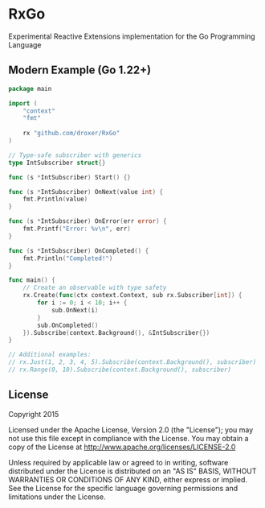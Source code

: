 # RxGo


Experimental Reactive Extensions implementation for the Go Programming Language

## Modern Example (Go 1.22+)

```go
package main

import (
    "context"
    "fmt"
    
    rx "github.com/droxer/RxGo"
)

// Type-safe subscriber with generics
type IntSubscriber struct{}

func (s *IntSubscriber) Start() {}

func (s *IntSubscriber) OnNext(value int) {
    fmt.Println(value)
}

func (s *IntSubscriber) OnError(err error) {
    fmt.Printf("Error: %v\n", err)
}

func (s *IntSubscriber) OnCompleted() {
    fmt.Println("Completed!")
}

func main() {
    // Create an observable with type safety
    rx.Create(func(ctx context.Context, sub rx.Subscriber[int]) {
        for i := 0; i < 10; i++ {
            sub.OnNext(i)
        }
        sub.OnCompleted()
    }).Subscribe(context.Background(), &IntSubscriber{})
}

// Additional examples:
// rx.Just(1, 2, 3, 4, 5).Subscribe(context.Background(), subscriber)
// rx.Range(0, 10).Subscribe(context.Background(), subscriber)
```

## License

Copyright 2015

Licensed under the Apache License, Version 2.0 (the "License"); you may not use this file except in compliance with the License. You may obtain a copy of the License at <http://www.apache.org/licenses/LICENSE-2.0>

Unless required by applicable law or agreed to in writing, software distributed under the License is distributed on an "AS IS" BASIS, WITHOUT WARRANTIES OR CONDITIONS OF ANY KIND, either express or implied. See the License for the specific language governing permissions and limitations under the License.
